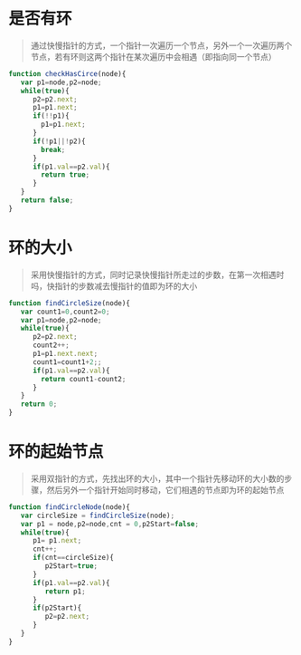 # 是否有环
> 通过快慢指针的方式，一个指针一次遍历一个节点，另外一个一次遍历两个节点，若有环则这两个指针在某次遍历中会相遇（即指向同一个节点）

```js
function checkHasCirce(node){
   var p1=node,p2=node;
   while(true){
      p2=p2.next;
      p1=p1.next;
      if(!!p1){
        p1=p1.next;
      }
      if(!p1||!p2){
        break;
      }
      if(p1.val==p2.val){
        return true;
      }
   }
   return false;
}
```
# 环的大小
> 采用快慢指针的方式，同时记录快慢指针所走过的步数，在第一次相遇时吗，快指针的步数减去慢指针的值即为环的大小

```js
function findCircleSize(node){
   var count1=0,count2=0;
   var p1=node,p2=node;
   while(true){
      p2=p2.next;
      count2++;
      p1=p1.next.next;
      count1=count1+2;;
      if(p1.val==p2.val){
        return count1-count2;
      }
   }
   return 0;
}
```

# 环的起始节点
> 采用双指针的方式，先找出环的大小，其中一个指针先移动环的大小数的步骤，然后另外一个指针开始同时移动，它们相遇的节点即为环的起始节点

```js
function findCircleNode(node){
   var circleSize = findCircleSize(node);
   var p1 = node,p2=node,cnt = 0,p2Start=false;
   while(true){
      p1= p1.next;
      cnt++;
      if(cnt==circleSize){
         p2Start=true;
      }
      if(p1.val==p2.val){
         return p1;
      }
      if(p2Start){
         p2=p2.next;
      }
   }
}
```
